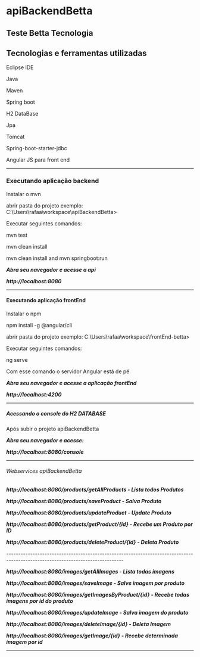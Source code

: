 # apiBackendBetta
Teste Betta Tecnologia
--------------------------------------------------------------------
## Tecnologias e ferramentas utilizadas
<p>Eclipse IDE</p>
<p>Java</p>
<p>Maven</p>
<p>Spring boot</p>
<p>H2 DataBase</p>
<p>Jpa</p>
<p>Tomcat</p>
<p>Spring-boot-starter-jdbc</p>

<p>Angular JS para front end</>
  
--------------------------------------------------------------------

### Executando aplicação backend

<p>Instalar o mvn</p>
<p>abrir pasta do projeto exemplo: C:\Users\rafaa\workspace\apiBackendBetta></p>
<p>Executar seguintes comandos: </p>
<p>mvn test</p>
<p>mvn clean install</p>
<p>mvn clean install and mvn springboot:run</p>
<p><em><strong>Abra seu navegador e acesse a api</strong></em></p>
<p><em><strong>http://localhost:8080</strong></em></p>

--------------------------------------------------------------------

#### Executando aplicação frontEnd

<p>Instalar o npm</p>
<p>npm install -g @angular/cli</p>
<p>abrir pasta do projeto exemplo: C:\Users\rafaa\workspace\frontEnd-betta></p>
<p>Executar seguintes comandos: </p>
<p>ng serve</p>
<p>Com esse comando o servidor Angular está de pé</p>
<p><em><strong>Abra seu navegador e acesse a aplicação frontEnd</strong></em></p>
<p><em><strong>http://localhost:4200</strong></em></p>

--------------------------------------------------------------------

##### Acessando o console do H2 DATABASE

<p>Após subir o projeto apiBackendBetta</p>
<p><em><strong>Abra seu navegador e acesse:</strong></em></p>
<p><em><strong>http://localhost:8080/console</strong></em></p>

--------------------------------------------------------------------


###### Webservices apiBackendBetta
<p><em><strong>http://localhost:8080/products/getAllProducts      - Lista todos Produtos</strong></em></p>
<p><em><strong>http://localhost:8080/products/saveProduct         - Salva Produto</strong></em></p>
<p><em><strong>http://localhost:8080/products/updateProduct       - Update Produto</strong></em></p>
<p><em><strong>http://localhost:8080/products/getProduct/{id}     - Recebe um Produto por ID</strong></em></p>
<p><em><strong>http://localhost:8080/products/deleteProduct/{id}  - Deleta Produto</strong></em></p>
-------------------------------------------------------------------------------------------------------------------------------
<p><em><strong>http://localhost:8080/images/getAllImages              - Lista todas imagens</strong></em></p>
<p><em><strong>http://localhost:8080/images/saveImage                 - Salve imagem por produto</strong></em></p>
<p><em><strong>http://localhost:8080/images/getImagesByProduct/{id}   - Recebe todas imagens por id do produto</strong></em></p>
<p><em><strong>http://localhost:8080/images/updateImage               - Salva imagem do produto</strong></em></p>
<p><em><strong>http://localhost:8080/images/deleteImage/{id}          - Deleta Imagem</strong></em></p>
<p><em><strong>http://localhost:8080/images/getImage/{id}             - Recebe determinada imagem por id</strong></em></p>

--------------------------------------------------------------------


